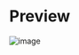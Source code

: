 # Preview
![image](https://github.com/user-attachments/assets/8903f3c1-523b-4f43-8cba-2a1e67069299)
